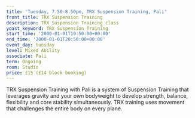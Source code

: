 ```yaml
---
title: 'Tuesday, 7.50-8.50pm, TRX Suspension Training, Pali'
front_title: TRX Suspension Training
description: TRX Suspension Training class
yoast_keyword: TRX Suspension Training
start_time: '2000-01-01T19:50:00+00:00'
end_time: '2000-01-01T20:50:00+00:00'
event_day: tuesday
level: Mixed Ability
associate: Pali
term: Ongoing
room: Studio
price: £15 (£14 block booking)
---
```

TRX Suspension Training with Pali  is a system of Suspension Training that leverages gravity and your own bodyweight to develop strength, balance, flexibility and core stability simultaneously. TRX training uses movement that challenges the entire body on every plane.
